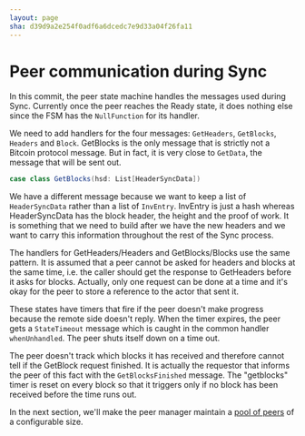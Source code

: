 ```yaml
---
layout: page
sha: d39d9a2e254f0adf6a6dcedc7e9d33a04f26fa11
---
```


# Peer communication during Sync

In this commit, the peer state machine handles the messages used during Sync. Currently once the peer reaches the Ready
state, it does nothing else since the FSM has the `NullFunction` for its handler.

We need to add handlers for the four messages: `GetHeaders`, `GetBlocks`, `Headers` and `Block`. GetBlocks is the only message
that is strictly not a Bitcoin protocol message. But in fact, it is very close to `GetData`, the message that will be sent out.

```scala
case class GetBlocks(hsd: List[HeaderSyncData])
```

We have a different message because we want to keep a list of `HeaderSyncData` rather than a list of `InvEntry`. InvEntry
is just a hash whereas HeaderSyncData has the block header, the height and the proof of work. It is something that we
need to build after we have the new headers and we want to carry this information throughout the rest of the Sync process.

The handlers for GetHeaders/Headers and GetBlocks/Blocks use the same pattern. It is assumed that a peer cannot be asked for
headers and blocks at the same time, i.e. the caller should get the response to GetHeaders before it asks for blocks.
Actually, only one request can be done at a time and it's okay for the peer to store a reference to the actor that sent it.

These states have timers that fire if the peer doesn't make progress because the remote side doesn't reply. When the timer
expires, the peer gets a `StateTimeout` message which is caught in the common handler `whenUnhandled`. The peer shuts itself
down on a time out.

The peer doesn't track which blocks it has received and therefore cannot tell if the GetBlock request finished. It is actually
the requestor that informs the peer of this fact with the `GetBlocksFinished` message. The "getblocks" timer is reset on every
block so that it triggers only if no block has been received before the time runs out.

In the next section, we'll make the peer manager maintain a [pool of peers]({{site.baseurl}}/sync/pool.html)
of a configurable size.
